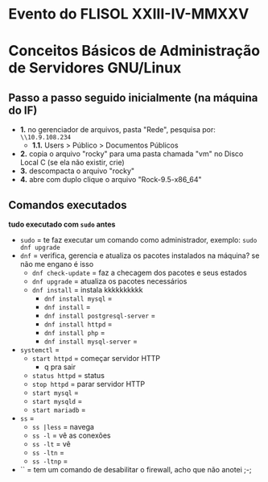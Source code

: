 # Evento do FLISOL XXIII-IV-MMXXV
# Conceitos Básicos de Administração de Servidores GNU/Linux

## Passo a passo seguido inicialmente (na máquina do IF)
* **1.** no gerenciador de arquivos, pasta "Rede", pesquisa por: `\\10.9.108.234`
    * **1.1.** Users > Público > Documentos Públicos 
* **2.** copia o arquivo "rocky" para uma pasta chamada "vm" no Disco Local C (se ela não existir, crie)
* **3.** descompacta o arquivo "rocky"
* **4.** abre com duplo clique o arquivo "Rock-9.5-x86_64"

## Comandos executados
**tudo executado com `sudo` antes**
* `sudo` = te faz executar um comando como administrador, exemplo: `sudo dnf upgrade`
* `dnf` = verifica, gerencia e atualiza os pacotes instalados na máquina? se não me engano é isso 
    * `dnf check-update` = faz a checagem dos pacotes e seus estados
    * `dnf upgrade` = atualiza os pacotes necessários
    * `dnf install` = instala kkkkkkkkkk
        * `dnf install mysql` = 
        * `dnf install` = 
        * `dnf install postgresql-server` = 
        * `dnf install httpd` = 
        * `dnf install php` = 
        * `dnf install mysql-server` = 
* `systemctl` =
    * `start httpd` = começar servidor HTTP
        * q pra sair
    * `status httpd` = status
    * `stop httpd` = parar servidor HTTP 
    * `start mysql` = 
    * `start mysqld` = 
    * `start mariadb` = 
* `ss` = 
    * `ss |less` = navega
    * `ss -l` = vê as conexões
    * `ss -lt` = vê 
    * `ss -ltn` = 
    * `ss -ltnp` = 
* `` = tem um comando de desabilitar o firewall, acho que não anotei ;-;
